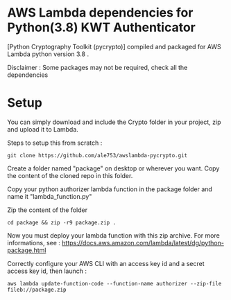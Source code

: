 # AWS Lambda dependencies for Python(3.8) KWT Authenticator
[Python Cryptography Toolkit (pycrypto)] compiled and packaged for AWS Lambda python version 3.8 .

Disclaimer : Some packages may not be required, check all the dependencies

# Setup
You can simply download and include the Crypto folder in your project, zip and upload it to Lambda.

Steps to setup this from scratch :
```
git clone https://github.com/ale753/awslambda-pycrypto.git
```
Create a folder named "package" on desktop or wherever you want. Copy the content of the cloned repo in this folder.

Copy your python authorizer lambda function in the package folder and name it "lambda_function.py"

Zip the content of the folder 

```
cd package && zip -r9 package.zip .
```

Now you must deploy your lambda function with this zip archive. For more informations, see : https://docs.aws.amazon.com/lambda/latest/dg/python-package.html

Correctly configure your AWS CLI with an access key id and a secret access key id, then launch :

```
aws lambda update-function-code --function-name authorizer --zip-file fileb://package.zip
```
